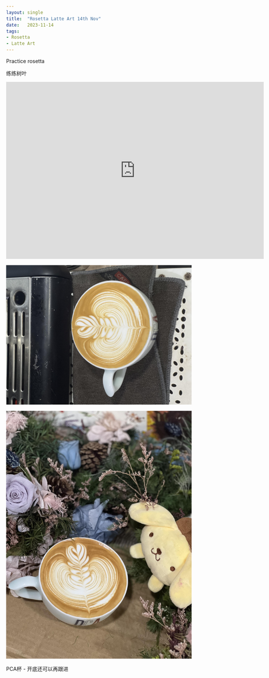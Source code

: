 ```yaml
---
layout: single
title:  "Rosetta Latte Art 14th Nov"
date:   2023-11-14
tags:
- Rosetta
- Latte Art
---
```




Practice rosetta

练练树叶



<div class="embed-container">
  <iframe
      src="https://www.youtube.com/embed/i5EF40bHU78"
      width="700"
      height="480"
      frameborder="0"
      allowfullscreen="true">
  </iframe>
</div>



![](/assets/img/2023/11/14/IMG_9950.jpg)

![](/assets/img/2023/11/14/IMG_9953.jpg)

PCA杯 - 开底还可以再跟进
